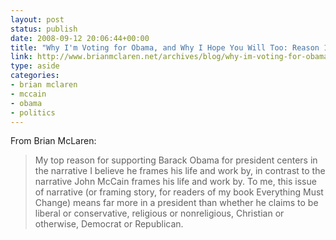```yaml
---
layout: post
status: publish
date: 2008-09-12 20:06:44+00:00
title: "Why I'm Voting for Obama, and Why I Hope You Will Too: Reason 1 - Brian McLaren"
link: http://www.brianmclaren.net/archives/blog/why-im-voting-for-obama-and-why.html
type: aside
categories:
- brian mclaren
- mccain
- obama
- politics
---
```


From Brian McLaren: 

> My top reason for supporting Barack Obama for president centers in the narrative I believe he frames his life and work by, in contrast to the narrative John McCain frames his life and work by. To me, this issue of narrative (or framing story, for readers of my book Everything Must Change) means far more in a president than whether he claims to be liberal or conservative, religious or nonreligious, Christian or otherwise, Democrat or Republican.